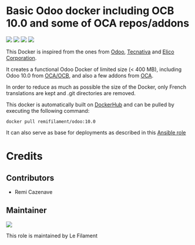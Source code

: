 # Basic Odoo docker including OCB 10.0 and some of OCA repos/addons

[![](https://images.microbadger.com/badges/image/remifilament/odoo:10.0.svg)](https://microbadger.com/images/remifilament/odoo:10.0 "Get your own image badge on microbadger.com")
[![](https://images.microbadger.com/badges/version/remifilament/odoo:10.0.svg)](https://microbadger.com/images/remifilament/odoo:10.0 "Get your own version badge on microbadger.com")
[![](https://images.microbadger.com/badges/license/remifilament/odoo:10.0.svg)](https://microbadger.com/images/remifilament/odoo:10.0 "Get your own license badge on microbadger.com")
[![](https://images.microbadger.com/badges/commit/remifilament/odoo:10.0.svg)](https://microbadger.com/images/remifilament/odoo:10.0 "Get your own commit badge on microbadger.com")

This Docker is inspired from the ones from [Odoo](https://github.com/odoo/docker), [Tecnativa](https://github.com/Tecnativa/doodba) and [Elico Corporation](https://github.com/Elico-Corp/odoo-docker).

It creates a functional Odoo Docker of limited size (< 400 MB), including Odoo 10.0 from [OCA/OCB](https://github.com/oca/ocb), and also a few addons from [OCA](https://github.com/oca).

In order to reduce as much as possible the size of the Docker, only French translations are kept and .git directories are removed.

This docker is automatically built on [DockerHub](https://cloud.docker.com/repository/docker/remifilament/odoo) and can be pulled by executing the following command:
```
docker pull remifilament/odoo:10.0
```

It can also serve as base for deployments as described in this [Ansible role](https://github.com/lefilament/ansible_role_odoo_docker)


# Credits

## Contributors

* Remi Cazenave <remi-filament>


## Maintainer

[![](https://le-filament.com/img/logo-lefilament.png)](https://le-filament.com "Le Filament")

This role is maintained by Le Filament

